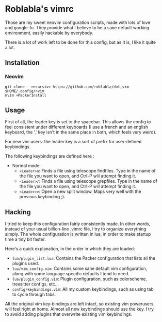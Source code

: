 Roblabla's vimrc
=================

Those are my sweet neovim configuration scripts, made with lots of love and
google-fu. They provide what I believe to be a sane default working environment,
easily hackable by everybody.

There is a lot of work left to be done for this config, but as it is, I like it
quite a lot.

## Installation

### Neovim

```shell
git clone --recursive https://github.com/roblabla/dot_vim $HOME/.config/nvim
nvim +PackerInstall
```

## Usage

First of all, the leader key is set to the spacebar. This allows the config
to feel consistent under different keyboards (I use a french and an english
keyboard, the ',' key isn't in the same place in both, which feels very weird).

For new vim users: the leader key is a sort of prefix for user-defined
keybindings.

The following keybindings are defined here :

- Normal mode
  - `<Leader>o`: Finds a file using telescope findfiles. Type in the name of
  the file you want to open, and Ctrl-P will attempt finding it.
  - `<Leader>/`: Finds a file using telescope grepfiles. Type in the name of
  the file you want to open, and Ctrl-P will attempt finding it.
  - `<Leader>v`: Open a new split window. Maps very well with the previous
  keybinding ;).

## Hacking

I tried to keep this configuration fairly consistently made. In other words,
instead of your usual billion-line .vimrc file, I try to organize everything
simply. The whole configuration is written in lua, in order to make startup time
a tiny bit faster.

Here's a quick explanation, in the order in which they are loaded:

- `lua/plugin_list.lua`: Contains the Packer configuration that lists all
the plugins used.
- `lua/vim_config.vim`: Contains some sane default vim configuration, along
with some language specific defaults I tend to need.
- `lua/plugin_config.vim`: Plugin configuration, such as colorscheme,
  treesitter configs, etc...
- `config/keybindings.vim`: All my custom keybindings, such as using tab to cycle
  through tabs.

All the original vim key-bindings are left intact, so existing vim powerusers
will feel right at home. Almost all new keybindings should use the <Leader> key.
I try to avoid adding plugins that overwrite existing vim keybindings.
